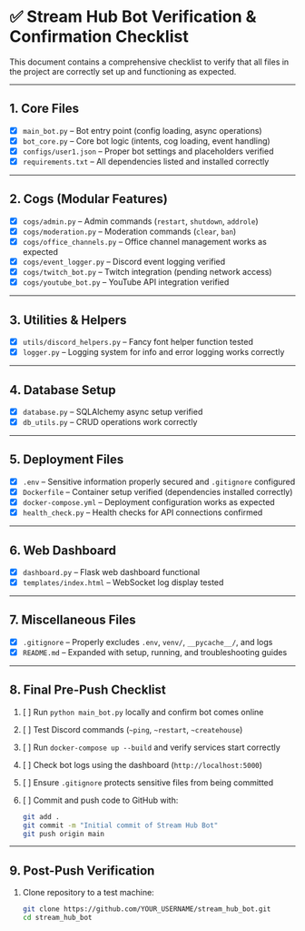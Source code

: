 # ✅ Stream Hub Bot Verification & Confirmation Checklist

This document contains a comprehensive checklist to verify that all files in the project are correctly set up and functioning as expected.

---

## **1. Core Files**

- [x] `main_bot.py` – Bot entry point (config loading, async operations)  
- [x] `bot_core.py` – Core bot logic (intents, cog loading, event handling)  
- [x] `configs/user1.json` – Proper bot settings and placeholders verified  
- [x] `requirements.txt` – All dependencies listed and installed correctly  

---

## **2. Cogs (Modular Features)**

- [x] `cogs/admin.py` – Admin commands (`restart`, `shutdown`, `addrole`)  
- [x] `cogs/moderation.py` – Moderation commands (`clear`, `ban`)  
- [x] `cogs/office_channels.py` – Office channel management works as expected  
- [x] `cogs/event_logger.py` – Discord event logging verified  
- [x] `cogs/twitch_bot.py` – Twitch integration (pending network access)  
- [x] `cogs/youtube_bot.py` – YouTube API integration verified  

---

## **3. Utilities & Helpers**

- [x] `utils/discord_helpers.py` – Fancy font helper function tested  
- [x] `logger.py` – Logging system for info and error logging works correctly  

---

## **4. Database Setup**

- [x] `database.py` – SQLAlchemy async setup verified  
- [x] `db_utils.py` – CRUD operations work correctly  

---

## **5. Deployment Files**

- [x] `.env` – Sensitive information properly secured and `.gitignore` configured  
- [x] `Dockerfile` – Container setup verified (dependencies installed correctly)  
- [x] `docker-compose.yml` – Deployment configuration works as expected  
- [x] `health_check.py` – Health checks for API connections confirmed  

---

## **6. Web Dashboard**

- [x] `dashboard.py` – Flask web dashboard functional  
- [x] `templates/index.html` – WebSocket log display tested  

---

## **7. Miscellaneous Files**

- [x] `.gitignore` – Properly excludes `.env`, `venv/`, `__pycache__/`, and logs  
- [x] `README.md` – Expanded with setup, running, and troubleshooting guides  

---

## **8. Final Pre-Push Checklist**

1. [ ] Run `python main_bot.py` locally and confirm bot comes online  
2. [ ] Test Discord commands (`~ping`, `~restart`, `~createhouse`)  
3. [ ] Run `docker-compose up --build` and verify services start correctly  
4. [ ] Check bot logs using the dashboard (`http://localhost:5000`)  
5. [ ] Ensure `.gitignore` protects sensitive files from being committed  
6. [ ] Commit and push code to GitHub with:  

    ```bash
    git add .  
    git commit -m "Initial commit of Stream Hub Bot"  
    git push origin main  
    ```

---

## **9. Post-Push Verification**

1. Clone repository to a test machine:  
   ```bash
   git clone https://github.com/YOUR_USERNAME/stream_hub_bot.git
   cd stream_hub_bot
